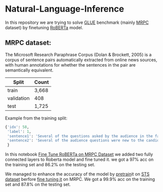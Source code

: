 # Natural-Language-Inference

In this repository we are trying to solve [GLUE](https://gluebenchmark.com/) benchmark (mainly [MRPC](https://www.microsoft.com/en-us/download/details.aspx?id=52398) dataset) by finetuning [RoBERTa](https://huggingface.co/transformers/model_doc/roberta.html) model.

## MRPC dataset: 
The Microsoft Research Paraphrase Corpus (Dolan & Brockett, 2005) is a corpus of sentence pairs automatically extracted from online news sources, with human annotations for whether the sentences in the pair are semantically equivalent.

Split | Count |
--- | --- | 
train | 3,668 |
validation   | 408 |
test  | 1,725 |

Example from the training split:
``` python
{'idx': 58,
 'label': 1,
 'sentence1': 'Several of the questions asked by the audience in the fast-paced forum were new to the candidates .',
 'sentence2': 'Several of the audience questions were new to the candidates as well .'
 }
```

In this notebook [Fine Tune RoBERTa on MRPC Dataset](https://github.com/YamenHabib/Natural-Language-Inference-NLI-/blob/main/Fine%20Tune%20RoBERTa%20on%20MRPC%20Dataset.ipynb) we added two fully connected layers to Roberta model and fine tuned it. we got a 97% acc on the training set and 86.2% on the testing set.

We managed to enhance the accuracy of the model by [pretrain](https://github.com/Alkhaddour/Natural-Language-Inference-NLI-/blob/main/Training%20RoBERTa-based%20model%20using%20STS.ipynb)it on [STS dataset](https://github.com/YamenHabib/Natural-Language-Inference-NLI-/tree/main/stsbenchmark) berfore [fine tuning it](https://github.com/Alkhaddour/Natural-Language-Inference-NLI-/blob/main/RoBERTa-based%20model%20trained%20on%20STS%20and%20Fine-Tuned%20on%20MRPC.ipynb) on MRPC. We got a 99.9% acc on the training set and 87.8% on the testing set.
